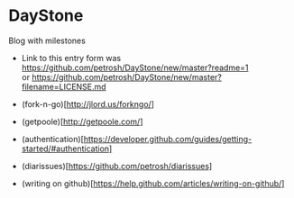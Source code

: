 # DayStone
Blog with milestones

- Link to this entry form was https://github.com/petrosh/DayStone/new/master?readme=1  
or https://github.com/petrosh/DayStone/new/master?filename=LICENSE.md  

- (fork-n-go)[http://jlord.us/forkngo/]

- (getpoole)[http://getpoole.com/]

- (authentication)[https://developer.github.com/guides/getting-started/#authentication]

- (diarissues)[https://github.com/petrosh/diarissues]

- (writing on github)[https://help.github.com/articles/writing-on-github/]
